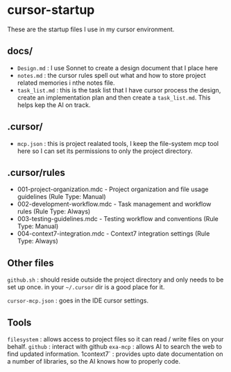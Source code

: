 # cursor-startup

These are the startup files I use in my cursor environment.

## docs/

- `Design.md` : I use Sonnet to create a design document that I place here
- `notes.md` : the cursor rules spell out what and how to store project related memories i nthe notes file.
- `task_list.md` : this is the task list that I have cursor process the design, create an implementation plan and then create a `task_list.md`.  This helps kep the AI on track.


## .cursor/

- `mcp.json` : this is project realated tools, I keep the file-system mcp tool here so I can set its permissions to only the project directory.

## .cursor/rules
- 001-project-organization.mdc - Project organization and file usage guidelines (Rule Type: Manual)
- 002-development-workflow.mdc - Task management and workflow rules (Rule Type: Always)
- 003-testing-guidelines.mdc - Testing workflow and conventions (Rule Type: Manual)
- 004-context7-integration.mdc - Context7 integration settings (Rule Type: Always)


## Other files

`github.sh` : should reside outside the project directory and only needs to be set up once.  in your `~/.cursor` dir is a good place for it.

`cursor-mcp.json` : goes in the IDE cursor settings.

## Tools

`filesystem` : allows access to project files so it can read / write files on your behalf.
`github` : interact with github
`exa-mcp` : allows AI to search the web to find updated information.
1context7` : provides upto date documentation on a number of libraries, so the AI knows how to properly code.
